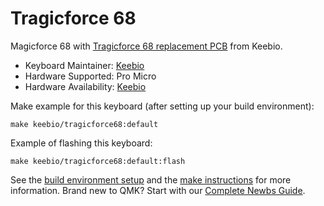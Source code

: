 # Tragicforce 68

Magicforce 68 with [Tragicforce 68 replacement PCB](https://keeb.io/products/mf68-magicforce-68-pcb-replacement-kit) from Keebio.

* Keyboard Maintainer: [Keebio](https://keeb.io)
* Hardware Supported: Pro Micro
* Hardware Availability: [Keebio](https://keeb.io)

Make example for this keyboard (after setting up your build environment):

    make keebio/tragicforce68:default

Example of flashing this keyboard:

    make keebio/tragicforce68:default:flash

See the [build environment setup](https://docs.qmk.fm/#/getting_started_build_tools) and the [make instructions](https://docs.qmk.fm/#/getting_started_make_guide) for more information. Brand new to QMK? Start with our [Complete Newbs Guide](https://docs.qmk.fm/#/newbs).
